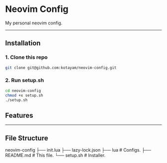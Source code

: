 # Neovim Config

My personal neovim config.

---

## Installation

### 1. Clone this repo

```bash
git clone git@github.com:kotayam/neovim-config.git
```

### 2. Run setup.sh

```bash
cd neovim-config
chmod +x setup.sh
./setup.sh
```

## Features

---

## File Structure

neovim-config
├── init.lua
├── lazy-lock.json
├── lua # Configs.
├── README.md # This file.
└── setup.sh # Installer.
